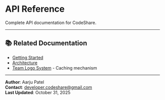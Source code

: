 # API Reference

Complete API documentation for CodeShare.

---

## 📚 Related Documentation

- [Getting Started](../01-getting-started/)
- [Architecture](../02-architecture/)
- [Team Logo System](../02-architecture/TEAM_LOGO_SYSTEM.md) - Caching mechanism

---

**Author**: Aarju Patel  
**Contact**: developer.codeshare@gmail.com  
**Last Updated**: October 31, 2025

